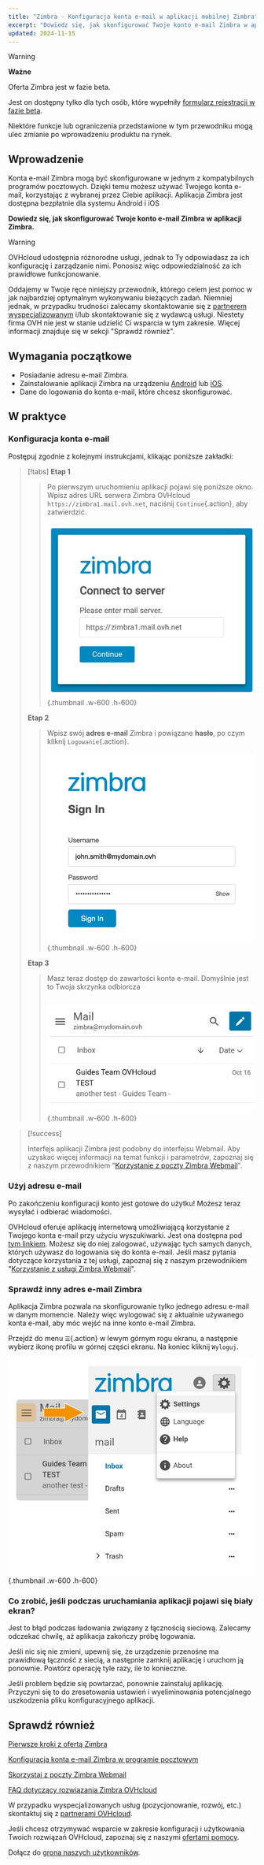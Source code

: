 ```yaml
---
title: "Zimbra - Konfiguracja konta e-mail w aplikacji mobilnej Zimbra"
excerpt: "Dowiedz się, jak skonfigurować Twoje konto e-mail Zimbra w aplikacji mobilnej Zimbra dostępnej dla systemu Android i iOS"
updated: 2024-11-15
---
```


<style>
.w-600 {
  max-width:600px !important;
}
.h-600 {
  max-height:600px !important;
}
</style>

> [!warning]
>
> **Ważne**
>
> Oferta Zimbra jest w fazie beta.
>
> Jest on dostępny tylko dla tych osób, które wypełniły [formularz rejestracji w fazie beta](https://labs.ovhcloud.com/en/zimbra-beta/).
>
> Niektóre funkcje lub ograniczenia przedstawione w tym przewodniku mogą ulec zmianie po wprowadzeniu produktu na rynek.

## Wprowadzenie

Konta e-mail Zimbra mogą być skonfigurowane w jednym z kompatybilnych programów pocztowych. Dzięki temu możesz używać Twojego konta e-mail, korzystając z wybranej przez Ciebie aplikacji. Aplikacja Zimbra jest dostępna bezpłatnie dla systemu Android i iOS

**Dowiedz się, jak skonfigurować Twoje konto e-mail Zimbra w aplikacji Zimbra.**

> [!warning]
>
> OVHcloud udostępnia różnorodne usługi, jednak to Ty odpowiadasz za ich konfigurację i zarządzanie nimi. Ponosisz więc odpowiedzialność za ich prawidłowe funkcjonowanie.
>
> Oddajemy w Twoje ręce niniejszy przewodnik, którego celem jest pomoc w jak najbardziej optymalnym wykonywaniu bieżących zadań. Niemniej jednak, w przypadku trudności zalecamy skontaktowanie się z [partnerem wyspecjalizowanym](/links/partner) i/lub skontaktowanie się z wydawcą usługi. Niestety firma OVH nie jest w stanie udzielić Ci wsparcia w tym zakresie. Więcej informacji znajduje się w sekcji "Sprawdź również".

## Wymagania początkowe

- Posiadanie adresu e-mail Zimbra.
- Zainstalowanie aplikacji Zimbra na urządzeniu [Android](https://play.google.com/store/apps/details?id=com.zimbra.modernapp&hl=pl) lub [iOS](https://apps.apple.com/cm/app/zimbra-email-collaboration/id1554848550).
- Dane do logowania do konta e-mail, które chcesz skonfigurować.

## W praktyce

### Konfiguracja konta e-mail

Postępuj zgodnie z kolejnymi instrukcjami, klikając poniższe zakładki:

> [!tabs]
> **Etap 1**
>>
>> Po pierwszym uruchomieniu aplikacji pojawi się poniższe okno. Wpisz adres URL serwera Zimbra OVHcloud `https://zimbra1.mail.ovh.net`, naciśnij `Continue`{.action}, aby zatwierdzić.
>>
>> ![zimbra_app](images/zimbra_app_connect01.png){.thumbnail .w-600 .h-600}
>>
> **Etap 2**
>>
>> Wpisz swój **adres e-mail** Zimbra i powiązane **hasło**, po czym kliknij `Logowanie`{.action}.
>>
>> ![zimbra_app](images/zimbra_app_connect02.png){.thumbnail .w-600 .h-600}
>>
> **Etap 3**
>>
>> Masz teraz dostęp do zawartości konta e-mail. Domyślnie jest to Twoja skrzynka odbiorcza <br><br>
>>
>> ![zimbra_app](images/zimbra_app_inbox01.png){.thumbnail .w-600 .h-600}


> [!success]
>
> Interfejs aplikacji Zimbra jest podobny do interfejsu Webmail. Aby uzyskać więcej informacji na temat funkcji i parametrów, zapoznaj się z naszym przewodnikiem "[Korzystanie z poczty Zimbra Webmail](/pages/web_cloud/email_and_collaborative_solutions/mx_plan/email_zimbra)".

### Użyj adresu e-mail

Po zakończeniu konfiguracji konto jest gotowe do użytku! Możesz teraz wysyłać i odbierać wiadomości.

OVHcloud oferuje aplikację internetową umożliwiającą korzystanie z Twojego konta e-mail przy użyciu wyszukiwarki. Jest ona dostępna pod [tym linkiem](/links/web/email). Możesz się do niej zalogować, używając tych samych danych, których używasz do logowania się do konta e-mail. Jeśli masz pytania dotyczące korzystania z tej usługi, zapoznaj się z naszym przewodnikiem "[Korzystanie z usługi Zimbra Webmail](/pages/web_cloud/email_and_collaborative_solutions)".

### Sprawdź inny adres e-mail Zimbra <a name="modify-settings"></a>

Aplikacja Zimbra pozwala na skonfigurowanie tylko jednego adresu e-mail w danym momencie. Należy więc wylogować się z aktualnie używanego konta e-mail, aby móc wejść na inne konto e-mail Zimbra.

Przejdź do menu `☰`{.action} w lewym górnym rogu ekranu, a następnie wybierz ikonę profilu w górnej części ekranu. Na koniec kliknij `Wyloguj`.

![Zimbra_App](images/zimbra_app_settings01.png){.thumbnail .w-600 .h-600}

### Co zrobić, jeśli podczas uruchamiania aplikacji pojawi się biały ekran?

Jest to błąd podczas ładowania związany z łącznością sieciową. Zalecamy odczekać chwilę, aż aplikacja zakończy próbę logowania.

Jeśli nic się nie zmieni, upewnij się, że urządzenie przenośne ma prawidłową łączność z siecią, a następnie zamknij aplikację i uruchom ją ponownie. Powtórz operację tyle razy, ile to konieczne.

Jeśli problem będzie się powtarzać, ponownie zainstaluj aplikację. Przyczyni się to do zresetowania ustawień i wyeliminowania potencjalnego uszkodzenia pliku konfiguracyjnego aplikacji.

## Sprawdź również <a name="go-further"></a>

[Pierwsze kroki z ofertą Zimbra](/pages/web_cloud/email_and_collaborative_solutions/zimbra/getting_started_zimbra)

[Konfiguracja konta e-mail Zimbra w programie pocztowym](/pages/web_cloud/email_and_collaborative_solutions/zimbra/zimbra_mail_apps)

[Skorzystaj z poczty Zimbra Webmail](/pages/web_cloud/email_and_collaborative_solutions/mx_plan/email_zimbra)

[FAQ dotyczący rozwiązania Zimbra OVHcloud](/pages/web_cloud/email_and_collaborative_solutions/mx_plan/faq-zimbra)

W przypadku wyspecjalizowanych usług (pozycjonowanie, rozwój, etc.) skontaktuj się z [partnerami OVHcloud](/links/partner).

Jeśli chcesz otrzymywać wsparcie w zakresie konfiguracji i użytkowania Twoich rozwiązań OVHcloud, zapoznaj się z naszymi [ofertami pomocy](/links/support).

Dołącz do [grona naszych użytkowników](/links/community).
